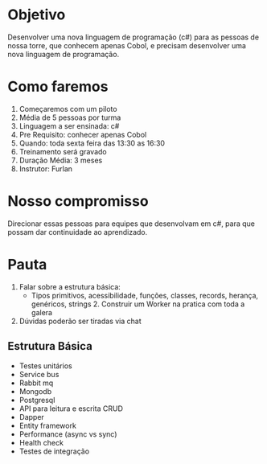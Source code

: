 # Objetivo

Desenvolver uma nova linguagem de programação (c#) para as pessoas de nossa torre, que conhecem apenas Cobol, e precisam desenvolver uma nova linguagem de programação.

# Como faremos

1. Começaremos com um piloto​
2. Média de 5 pessoas por turma​
3. Linguagem a ser ensinada: c#​
4. Pre Requisito: conhecer apenas Cobol​
5. Quando: toda sexta feira das 13:30 as 16:30​
6. Treinamento será gravado​
7. Duração Média: 3 meses​
8. Instrutor: Furlan

# Nosso compromisso

Direcionar essas pessoas para equipes que desenvolvam em c#, para que possam dar continuidade ao aprendizado.​

# Pauta

1. Falar sobre a estrutura básica:​
   - Tipos primitivos, acessibilidade, funções, classes, records, herança, genéricos, strings​
​2. Construir um Worker na pratica com toda a galera​
3. Dúvidas poderão ser tiradas via chat

## Estrutura Básica​

- Testes unitários​
- Service bus​
- Rabbit mq​
- Mongodb​
- Postgresql​
- API para leitura e escrita CRUD​
- Dapper​
- Entity framework​
- Performance (async vs sync)​
- Health check
- Testes de integração